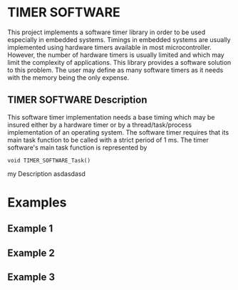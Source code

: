 TIMER SOFTWARE
==============

This project implements a software timer library in order to be used especially in embedded systems. Timings in embedded systems are usually implemented using hardware timers available in most microcontroller. However, the number of hardware timers is usually limited and which may limit the complexity of applications. This library provides a software solution to this problem. The user may define as many software timers as it needs with the memory being the only expense. 

TIMER SOFTWARE Description
--------------------------

This software timer implementation needs a base timing which may be insured either by a hardware timer or by a thread/task/process implementation of an operating system. The software timer requires that its main task function to be called with a strict period of 1 ms. The timer software's main task function is represented by

`void TIMER_SOFTWARE_Task()`


my Description
asdasdasd

Examples
========


Example 1
---------


Example 2
---------


Example 3
---------
